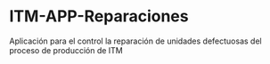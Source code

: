 # ITM-APP-Reparaciones
Aplicación para el control la reparación de unidades defectuosas del proceso de producción de ITM 
